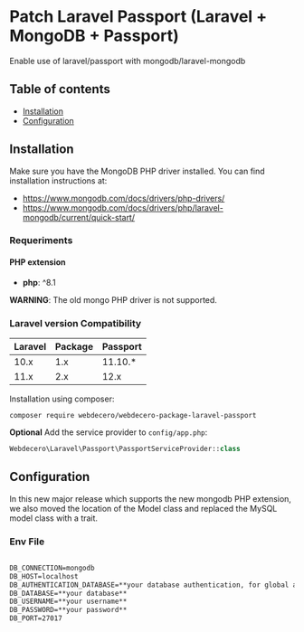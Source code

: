 # Patch Laravel Passport (Laravel + MongoDB + Passport)

Enable use of laravel/passport with mongodb/laravel-mongodb

## Table of contents

- [Installation](#installation)
- [Configuration](#configuration)

## Installation

Make sure you have the MongoDB PHP driver installed. You can find installation instructions at:

- <https://www.mongodb.com/docs/drivers/php-drivers/>
- <https://www.mongodb.com/docs/drivers/php/laravel-mongodb/current/quick-start/>

### Requeriments

#### PHP extension

- **php**: ^8.1

**WARNING**: The old mongo PHP driver is not supported.

### Laravel version Compatibility

| Laravel | Package | Passport |
| :------ | :------ | :------- |
| 10.x    | 1.x     | 11.10.*  |
| 11.x    | 2.x     | 12.x     |

Installation using composer:

```
composer require webdecero/webdecero-package-laravel-passport
```

**Optional** Add the service provider to `config/app.php`:

```php
Webdecero\Laravel\Passport\PassportServiceProvider::class
```

## Configuration

In this new major release which supports the new mongodb PHP extension, we also moved the location of the Model class and replaced the MySQL model class with a trait.

### Env File

```txt

DB_CONNECTION=mongodb
DB_HOST=localhost
DB_AUTHENTICATION_DATABASE=**your database authentication, for global authentication use admin**
DB_DATABASE=**your database**
DB_USERNAME=**your username**
DB_PASSWORD=**your password**
DB_PORT=27017

```
